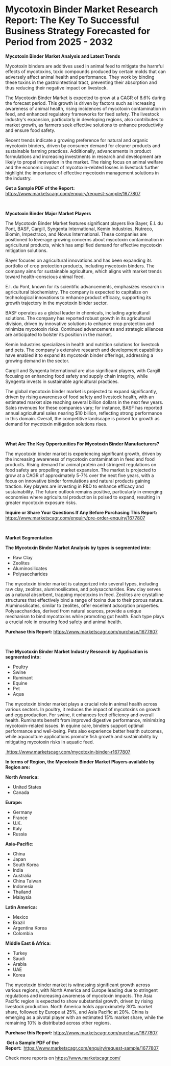 <p><h1>Mycotoxin Binder Market Research Report: The Key To Successful Business Strategy Forecasted for Period from 2025 - 2032</h1></p><p><strong>Mycotoxin Binder Market Analysis and Latest Trends</strong></p>
<p><p>Mycotoxin binders are additives used in animal feed to mitigate the harmful effects of mycotoxins, toxic compounds produced by certain molds that can adversely affect animal health and performance. They work by binding these toxins in the gastrointestinal tract, preventing their absorption and thus reducing their negative impact on livestock.</p><p>The Mycotoxin Binder Market is expected to grow at a CAGR of 8.6% during the forecast period. This growth is driven by factors such as increasing awareness of animal health, rising incidences of mycotoxin contamination in feed, and enhanced regulatory frameworks for feed safety. The livestock industry's expansion, particularly in developing regions, also contributes to market growth, as farmers seek effective solutions to enhance productivity and ensure food safety.</p><p>Recent trends indicate a growing preference for natural and organic mycotoxin binders, driven by consumer demand for cleaner products and sustainable farming practices. Additionally, advancements in product formulations and increasing investments in research and development are likely to propel innovation in the market. The rising focus on animal welfare and the economic impact of mycotoxin-related losses in livestock further highlight the importance of effective mycotoxin management solutions in the industry.</p></p>
<p><strong>Get a Sample PDF of the Report:&nbsp;</strong> <a href="https://www.marketscagr.com/enquiry/request-sample/1677807?utm_campaign=3192&utm_medium=2&utm_source=Github&utm_content=ia&utm_term=25032025&utm_id=mycotoxin-binder">https://www.marketscagr.com/enquiry/request-sample/1677807</a></p>
<p>&nbsp;</p>
<p><strong>Mycotoxin Binder Major Market Players</strong></p>
<p><p>The Mycotoxin Binder Market features significant players like Bayer, E.I. du Pont, BASF, Cargill, Syngenta International, Kemin Industries, Nutreco, Biomin, Impextraco, and Novus International. These companies are positioned to leverage growing concerns about mycotoxin contamination in agricultural products, which has amplified demand for effective mycotoxin mitigation solutions.</p><p>Bayer focuses on agricultural innovations and has been expanding its portfolio of crop protection products, including mycotoxin binders. The company aims for sustainable agriculture, which aligns with market trends toward health-conscious animal feed.</p><p>E.I. du Pont, known for its scientific advancements, emphasizes research in agricultural biochemistry. The company is expected to capitalize on technological innovations to enhance product efficacy, supporting its growth trajectory in the mycotoxin binder sector.</p><p>BASF operates as a global leader in chemicals, including agricultural solutions. The company has reported robust growth in its agricultural division, driven by innovative solutions to enhance crop protection and minimize mycotoxin risks. Continued advancements and strategic alliances are anticipated to bolster its position in the market.</p><p>Kemin Industries specializes in health and nutrition solutions for livestock and pets. The company's extensive research and development capabilities have enabled it to expand its mycotoxin binder offerings, addressing a growing demand in the sector.</p><p>Cargill and Syngenta International are also significant players, with Cargill focusing on enhancing food safety and supply chain integrity, while Syngenta invests in sustainable agricultural practices.</p><p>The global mycotoxin binder market is projected to expand significantly, driven by rising awareness of food safety and livestock health, with an estimated market size reaching several billion dollars in the next few years. Sales revenues for these companies vary; for instance, BASF has reported annual agricultural sales nearing $10 billion, reflecting strong performance in this domain. Overall, the competitive landscape is poised for growth as demand for mycotoxin mitigation solutions rises.</p></p>
<p>&nbsp;</p>
<p><strong>What Are The Key Opportunities For Mycotoxin Binder Manufacturers?</strong></p>
<p><p>The mycotoxin binder market is experiencing significant growth, driven by the increasing awareness of mycotoxin contamination in feed and food products. Rising demand for animal protein and stringent regulations on food safety are propelling market expansion. The market is projected to grow at a CAGR of approximately 5-7% over the next five years, with a focus on innovative binder formulations and natural products gaining traction. Key players are investing in R&D to enhance efficacy and sustainability. The future outlook remains positive, particularly in emerging economies where agricultural production is poised to expand, resulting in greater mycotoxin exposure risks.</p></p>
<p><strong>Inquire or Share Your Questions If Any Before Purchasing This Report:</strong> <a href="https://www.marketscagr.com/enquiry/pre-order-enquiry/1677807?utm_campaign=3192&utm_medium=2&utm_source=Github&utm_content=ia&utm_term=25032025&utm_id=mycotoxin-binder">https://www.marketscagr.com/enquiry/pre-order-enquiry/1677807</a></p>
<p>&nbsp;</p>
<p><strong>Market Segmentation</strong></p>
<p><strong>The Mycotoxin Binder Market Analysis by types is segmented into:</strong></p>
<p><ul><li>Raw Clay</li><li>Zeolites</li><li>Aluminosilicates</li><li>Polysaccharides</li></ul></p>
<p><p>The mycotoxin binder market is categorized into several types, including raw clay, zeolites, aluminosilicates, and polysaccharides. Raw clay serves as a natural absorbent, trapping mycotoxins in feed. Zeolites are crystalline structures that effectively bind a range of toxins due to their porous nature. Aluminosilicates, similar to zeolites, offer excellent adsorption properties. Polysaccharides, derived from natural sources, provide a unique mechanism to bind mycotoxins while promoting gut health. Each type plays a crucial role in ensuring food safety and animal health.</p></p>
<p><strong>Purchase this Report:&nbsp;</strong><a href="https://www.marketscagr.com/purchase/1677807?utm_campaign=3192&utm_medium=2&utm_source=Github&utm_content=ia&utm_term=25032025&utm_id=mycotoxin-binder">https://www.marketscagr.com/purchase/1677807</a></p>
<p>&nbsp;</p>
<p><strong>The Mycotoxin Binder Market Industry Research by Application is segmented into:</strong></p>
<p><ul><li>Poultry</li><li>Swine</li><li>Ruminant</li><li>Equine</li><li>Pet</li><li>Aqua</li></ul></p>
<p><p>The mycotoxin binder market plays a crucial role in animal health across various sectors. In poultry, it reduces the impact of mycotoxins on growth and egg production. For swine, it enhances feed efficiency and overall health. Ruminants benefit from improved digestive performance, minimizing mycotoxin-related issues. In equine care, binders support optimal performance and well-being. Pets also experience better health outcomes, while aquaculture applications promote fish growth and sustainability by mitigating mycotoxin risks in aquatic feed.</p></p>
<p><a href="https://www.marketscagr.com/mycotoxin-binder-r1677807?utm_campaign=3192&utm_medium=2&utm_source=Github&utm_content=ia&utm_term=25032025&utm_id=mycotoxin-binder">&nbsp;https://www.marketscagr.com/mycotoxin-binder-r1677807</a></p>
<p><strong>In terms of Region, the Mycotoxin Binder Market Players available by Region are:</strong></p>
<p>
    <p> <strong> North America: </strong>
        <ul>
            <li>United States</li>
            <li>Canada</li>
        </ul>
        </p> 
    <p> <strong> Europe: </strong>
        <ul>
            <li>Germany</li>
            <li>France</li>
            <li>U.K.</li>
            <li>Italy</li>
            <li>Russia</li>
        </ul>
        </p> 
    <p> <strong> Asia-Pacific: </strong>
        <ul>
            <li>China</li>
            <li>Japan</li>
            <li>South Korea</li>
            <li>India</li>
            <li>Australia</li>
            <li>China Taiwan</li>
            <li>Indonesia</li>
            <li>Thailand</li>
            <li>Malaysia</li>
        </ul>
        </p> 
    <p> <strong> Latin America: </strong>
        <ul>
            <li>Mexico</li>
            <li>Brazil</li>
            <li>Argentina Korea</li>
            <li>Colombia</li>
        </ul>
        </p> 
    <p> <strong> Middle East & Africa: </strong>
        <ul>
            <li>Turkey</li>
            <li>Saudi</li>
            <li>Arabia</li>
            <li>UAE</li>
            <li>Korea</li>
        </ul>
    </p>
    </p>
<p><p>The mycotoxin binder market is witnessing significant growth across various regions, with North America and Europe leading due to stringent regulations and increasing awareness of mycotoxin impacts. The Asia Pacific region is expected to show substantial growth, driven by rising livestock production. North America holds approximately 30% market share, followed by Europe at 25%, and Asia Pacific at 20%. China is emerging as a pivotal player with an estimated 15% market share, while the remaining 10% is distributed across other regions.</p></p>
<p><strong>Purchase this Report: </strong><a href="https://www.marketscagr.com/purchase/1677807?utm_campaign=3192&utm_medium=2&utm_source=Github&utm_content=ia&utm_term=25032025&utm_id=mycotoxin-binder">https://www.marketscagr.com/purchase/1677807</a></p>
<p>&nbsp;<strong>Get a Sample PDF of the Report:&nbsp;&nbsp;</strong><a href="https://www.marketscagr.com/enquiry/request-sample/1677807?utm_campaign=3192&utm_medium=2&utm_source=Github&utm_content=ia&utm_term=25032025&utm_id=mycotoxin-binder">https://www.marketscagr.com/enquiry/request-sample/1677807</a></p>
<p><strong></strong></p>
<p>Check more reports on <a href="https://www.marketscagr.com/?utm_campaign=3192&utm_medium=2&utm_source=Github&utm_content=ia&utm_term=25032025&utm_id=mycotoxin-binder">https://www.marketscagr.com/</a></p>